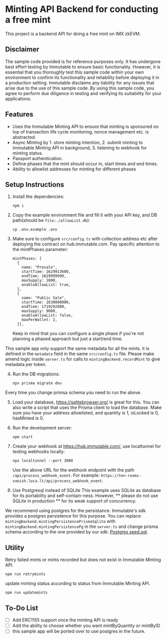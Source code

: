 # Minting API Backend for conducting a free mint

This project is a backend API for doing a free mint on IMX zkEVM.

## Disclaimer

The sample code provided is for reference purposes only. It has undergone best effort testing by Immutable to ensure basic functionality. However, it is essential that you thoroughly test this sample code within your own environment to confirm its functionality and reliability before deploying it in a production setting. Immutable disclaims any liability for any issues that arise due to the use of this sample code. By using this sample code, you agree to perform due diligence in testing and verifying its suitability for your applications.

## Features

- Uses the Immutable Minting API to ensure that minting is sponsored on top of transaction life cycle monitoring, nonce management etc. is abstracted.
- Async Minting by 1. store minting intention, 2. submit minting to Immutable Minting API in background, 3. listening to webhook for minting status.
- Passport authentication.
- Define phases that the mint should occur in, start times and end times.
- Ability to allowlist addresses for minting for different phases

## Setup Instructions

1. Install the dependencies:
   ```
   npm i
   ```
2. Copy the example environment file and fill it with your API key, and DB path(should be `file:./allowList.db`):
   ```
   cp .env.example .env
   ```
3. Make sure to configure `src/config.ts` with collection address etc after deploying the contract on hub.immutable.com. Pay specific attention to the mintPhases parameter:
   ```
   mintPhases: [
     {
       name: "Presale",
       startTime: 1629913600,
       endTime: 1629999999,
       maxSupply: 1000,
       enableAllowList: true,
     },
     {
       name: "Public Sale",
       startTime: 1630000000,
       endTime: 1719292800,
       maxSupply: 9000,
       enableAllowList: false,
       maxPerWallet: 2,
     }],
   ```
   Keep in mind that you can configure a single phase if you're not planning a phased approach but just a start/end time.

This sample app only support the same metadata for all the mints. it is defined in the `metadata` field in the same `src/config.ts` file. Please make amend logic inside `server.ts` for calls to `mintingBackend.recordMint` to give metadata per token.

4. Run the DB migrations:

   ```
   npx prisma migrate dev
   ```

Every time you change primsa schema you need to run the above.

5. Load your database, https://sqlitebrowser.org/ is great for this. You can also write a script that uses the Prisma client to load the database. Make sure you have your address allowlisted, and quantity is 1, isLocked is 0, hasMinted is 0.

6. Run the development server:

   ```
   npm start
   ```

7. Create your webhook at https://hub.immutable.com/, use localtunnel for testing webhooks locally:

   ```
   npx localtunnel --port 3000
   ```

   Use the above URL for the webhook endpoint with the path `/api/process_webhook_event`. For example: `https://ten-rooms-vanish.loca.lt/api/process_webhook_event`.

8. Use Postgresql instead of SQLite
   This example uses SQLite as database for its portability and self-contain-ness.
   However, ** please do not use SQLite in production ** for its weak support of concurrency.

We recommend using postgres for the persistance. Immutable's sdk provides a postgres persistence for this purpose. You can replace `mintingBackend.mintingPersistencePrismaSqlite` with `mintingBackend.mintingPersistencePg` in the `server.ts` and change prisma schema according to the one provided by our sdk: [Postgres seed.sql](https://github.com/immutable/ts-immutable-sdk/blob/main/packages/minting-backend/sdk/src/minting/persistence/pg/seed.sql).

## Utility

Retry failed mints or mints recorded but does not exist in Immutable Minting API.

```
npm run retrymints
```

update minting status according to status from Immutable Minting API.

```
npm run updatemints
```

## To-Do List

- [ ] Add ERC1155 support once the minting API is ready
- [ ] Add the ability to choose whether you want mintByQuantity or mintByID
- [ ] this sample app will be ported over to use postgres in the future.

